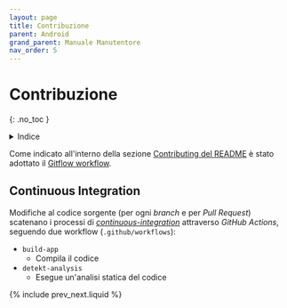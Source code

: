 ```yaml
---
layout: page
title: Contribuzione
parent: Android
grand_parent: Manuale Manutentore
nav_order: 5
---
```


# Contribuzione
{: .no_toc }
<details closed markdown="block">
  <summary>
    Indice
  </summary>
  {: .text-delta }
1. TOC
{:toc}
</details>

Come indicato all'interno della sezione [Contributing del README](https://github.com/SwevenSoftware/BlockCOVID-android#contributing) è stato adottato il [Gitflow workflow](https://www.atlassian.com/git/tutorials/comparing-workflows/gitflow-workflow).

## Continuous Integration

Modifiche al codice sorgente (per ogni _branch_ e per _Pull Request_) scatenano i processi di [_continuous-integration_](/glossario#continuous-integration) attraverso _GitHub Actions_, seguendo due workflow (`.github/workflows`):
- `build-app`
    - Compila il codice
- `detekt-analysis`
    - Esegue un'analisi statica del codice

{% include prev_next.liquid %}

